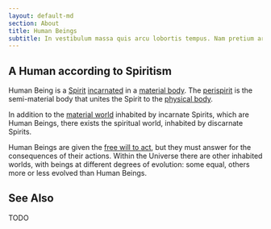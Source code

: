 ```yaml
---
layout: default-md
section: About
title: Human Beings
subtitle: In vestibulum massa quis arcu lobortis tempus. Nam pretium arcu in odio vulputate luctus.
---
```


## A Human according to Spiritism

Human Being is a [Spirit](/about/spirits) [incarnated](/about/incarnation) in a [material body](/about/physical-body). The [perispirit](/about/perispirit) is the semi-material body that unites the Spirit to the [physical body](/about/physical-body).

In addition to the [material world](/about/material-world) inhabited by incarnate Spirits, which are Human Beings, there exists the spiritual world, inhabited by discarnate Spirits.

Human Beings are given the [free will to act](/divine-laws/free-will), but they must answer for the consequences of their actions. Within the Universe there are other inhabited worlds, with beings at different degrees of evolution: some equal, others more or less evolved than Human Beings. 

## See Also

TODO